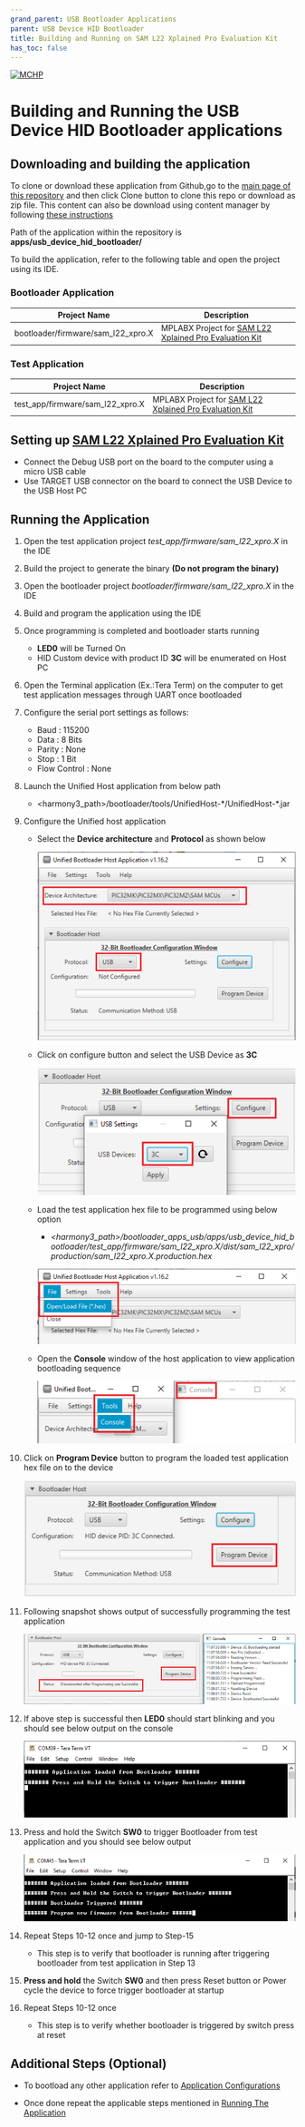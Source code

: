 ```yaml
---
grand_parent: USB Bootloader Applications
parent: USB Device HID Bootloader
title: Building and Running on SAM L22 Xplained Pro Evaluation Kit
has_toc: false
---
```


[![MCHP](https://www.microchip.com/ResourcePackages/Microchip/assets/dist/images/logo.png)](https://www.microchip.com)

# Building and Running the USB Device HID Bootloader applications

## Downloading and building the application

To clone or download these application from Github,go to the [main page of this repository](https://github.com/Microchip-MPLAB-Harmony/bootloader_apps_usb) and then click Clone button to clone this repo or download as zip file. This content can also be download using content manager by following [these instructions](https://github.com/Microchip-MPLAB-Harmony/contentmanager/wiki)

Path of the application within the repository is **apps/usb_device_hid_bootloader/**

To build the application, refer to the following table and open the project using its IDE.

### Bootloader Application

| Project Name      | Description                                    |
| ----------------- | ---------------------------------------------- |
| bootloader/firmware/sam_l22_xpro.X    | MPLABX Project for [SAM L22 Xplained Pro Evaluation Kit](https://www.microchip.com/developmenttools/ProductDetails/ATSAML22-XPRO-B)|

### Test Application

| Project Name      | Description                                    |
| ----------------- | ---------------------------------------------- |
| test_app/firmware/sam_l22_xpro.X    | MPLABX Project for [SAM L22 Xplained Pro Evaluation Kit](https://www.microchip.com/developmenttools/ProductDetails/ATSAML22-XPRO-B)|

## Setting up [SAM L22 Xplained Pro Evaluation Kit](https://www.microchip.com/developmenttools/ProductDetails/ATSAML22-XPRO-B)

- Connect the Debug USB port on the board to the computer using a micro USB cable
- Use TARGET USB connector on the board to connect the USB Device to the USB Host PC

## Running the Application

1. Open the test application project *test_app/firmware/sam_l22_xpro.X* in the IDE
2. Build the project to generate the binary **(Do not program the binary)**
3. Open the bootloader project *bootloader/firmware/sam_l22_xpro.X* in the IDE
4. Build and program the application using the IDE

5. Once programming is completed and bootloader starts running
    - **LED0** will be Turned On
    -  HID Custom device with product ID **3C** will be enumerated on Host PC

6. Open the Terminal application (Ex.:Tera Term) on the computer to get test application messages through UART once bootloaded
7. Configure the serial port settings as follows:
    - Baud : 115200
    - Data : 8 Bits
    - Parity : None
    - Stop : 1 Bit
    - Flow Control : None

8. Launch the Unified Host application from below path
    - \<harmony3_path\>/bootloader/tools/UnifiedHost-\*/UnifiedHost-\*.jar

9. Configure the Unified host application
    - Select the **Device architecture** and **Protocol** as shown below

        ![hostConfig](../../docs/images/unified_host_config.png)

    - Click on configure button and select the USB Device as **3C**

        ![hostUSBSetting](../../docs/images/unified_host_usb_setting.png)

    - Load the test application hex file to be programmed using below option
        - *\<harmony3_path\>/bootloader_apps_usb/apps/usb_device_hid_bootloader/test_app/firmware/sam_l22_xpro.X/dist/sam_l22_xpro/production/sam_l22_xpro.X.production.hex*

        ![hostLoadHex](../../docs/images/unified_host_load_hex.png)

    - Open the **Console** window of the host application to view application bootloading sequence

        ![hostToolsConsole](../../docs/images/unified_host_tools_console.png)

10. Click on **Program Device** button to program the loaded test application hex file on to the device

    ![hostProgramDevice](../../docs/images/unified_host_program_device.png)

11. Following snapshot shows output of successfully programming the test application

    ![hostSuccess](../../docs/images/unified_host_success.png)

12. If above step is successful then **LED0** should start blinking and you should see below output on the console

    ![output](./images/btl_usb_device_hid_test_app_console_success.png)

13. Press and hold the Switch **SW0** to trigger Bootloader from test application and you should see below output

    ![output](./images/btl_usb_device_hid_test_app_console_trigger_bootloader.png)

14. Repeat Steps 10-12 once and jump to Step-15
    - This step is to verify that bootloader is running after triggering bootloader from test application in Step 13

15. **Press and hold** the Switch **SW0** and then press Reset button or Power cycle the device to force trigger bootloader at startup
16. Repeat Steps 10-12 once
    - This step is to verify whether bootloader is triggered by switch press at reset

## Additional Steps (Optional)
- To bootload any other application refer to [Application Configurations](../../docs/readme_configure_application_sam.md)

- Once done repeat the applicable steps mentioned in [Running The Application](#running-the-application)
